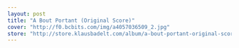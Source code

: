 ```yaml
---
layout: post
title: "A Bout Portant (Original Score)"
cover: "http://f0.bcbits.com/img/a4057036509_2.jpg"
store: "http://store.klausbadelt.com/album/a-bout-portant-original-score?pk=170"
---
```

